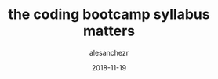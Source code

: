 ---
slug: "sample"
date: "2018-11-19"
title: "the coding bootcamp syllabus matters"
author: "alesanchezr"
avatar: "../staff/alejandro.png"
image: "/images/why2.png" # insert null if no image
excerpt: "Cras justo odio, dapibus ac facilisis in, egestas eget quam. Vivamus sagittis lacus vel augue laoreet rutrum faucibus dolor auctor.Aenean lacinia bibendum nulla sed consectetur. Donec sed odio dui."
intro: "Cras justo odio, dapibus ac facilisis in, egestas eget quam. Vivamus sagittis lacus vel augue laoreet rutrum faucibus dolor auctor.Aenean lacinia bibendum nulla sed consectetur. Donec sed odio dui."
status: "published" # published, draft, unassigned
featured: true
unlisted: true
tags: 
- Javascript
- php
- ruby
- Web Developer
---